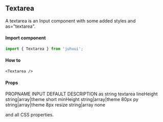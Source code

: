 ## Textarea

A textarea is an Input component with some added styles and as="textarea".

#### Import component

```js
import { Textarea } from 'juhuui';
```

#### How to

```js-live
<Textarea />
```

#### Props

<TableBox>
  <tr>
    <th>PROPNAME</th>
    <th>INPUT</th>
    <th>DEFAULT</th>
    <th>DESCRIPTION</th>
  </tr>
  <tr>
    <th>as</th>
    <th>string</th>
    <th>textarea</th>
    <th></th>
  </tr>
  <tr>
    <th>lineHeight</th>
    <th>string|array|theme</th>
    <th>short</th>
    <th></th>
  </tr>
  <tr>
    <th>minHeight</th>
    <th>string|array|theme</th>
    <th>80px</th>
    <th></th>
  </tr><tr>
    <th>py</th>
    <th>string|array|theme</th>
    <th>8px</th>
    <th></th>
  </tr><tr>
    <th>resize</th>
    <th>string|array</th>
    <th>none</th>
    <th></th>
  </tr>
</TableBox>

and all CSS properties.
